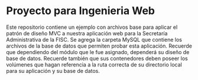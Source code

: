 # Proyecto para Ingenieria Web
Este repositorio contiene un ejemplo con archivos base para aplicar el patrón de diseño MVC a nuestra aplicación web para la Secretaría Administrativa de la FISC. 
Se agrega la carpeta MySQL que contiene los archivos de la base de datos que permiten probar esta aplicación. Recuerde que dependiendo del módulo que le fue asignado, dependerá su diseño de base de datos.
Recuerde también que sus contenedores deben poseer los volúmenes que hagan referencia a la ruta correcta de su directorio local para su aplicación y su base de datos.
